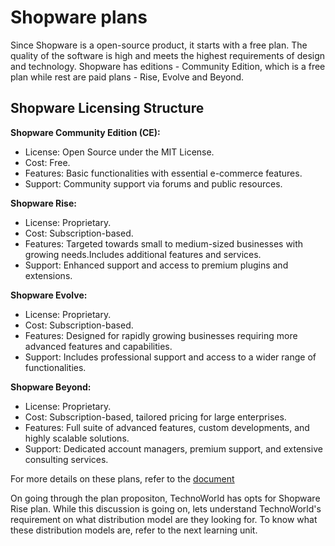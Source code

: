 # Shopware plans

Since Shopware is a open-source product, it starts with a free plan. The quality of the software is high and meets the highest requirements of design and technology. Shopware has editions - Community Edition, which is a free plan while rest are paid plans - Rise, Evolve and Beyond.

## Shopware Licensing Structure

**Shopware Community Edition (CE):**

- License: Open Source under the MIT License.
- Cost: Free.
- Features: Basic functionalities with essential e-commerce features.
- Support: Community support via forums and public resources.

**Shopware Rise:**

- License: Proprietary.
- Cost: Subscription-based.
- Features: Targeted towards small to medium-sized businesses with growing needs.Includes additional features and services.
- Support: Enhanced support and access to premium plugins and extensions.

**Shopware Evolve:**

- License: Proprietary.
- Cost: Subscription-based.
- Features: Designed for rapidly growing businesses requiring more advanced features and capabilities.
- Support: Includes professional support and access to a wider range of functionalities.

**Shopware Beyond:**

-  License: Proprietary.
- Cost: Subscription-based, tailored pricing for large enterprises.
- Features: Full suite of advanced features, custom developments, and highly scalable solutions.
- Support: Dedicated account managers, premium support, and extensive consulting services.

For more details on these plans, refer to the [document](https://www.shopware.com/en/pricing/)

On going through the plan propositon, TechnoWorld has opts for Shopware Rise plan. While this discussion is going on, lets understand TechnoWorld's requirement on what distribution model are they looking for. To know what these distribution models are, refer to the next learning unit.
